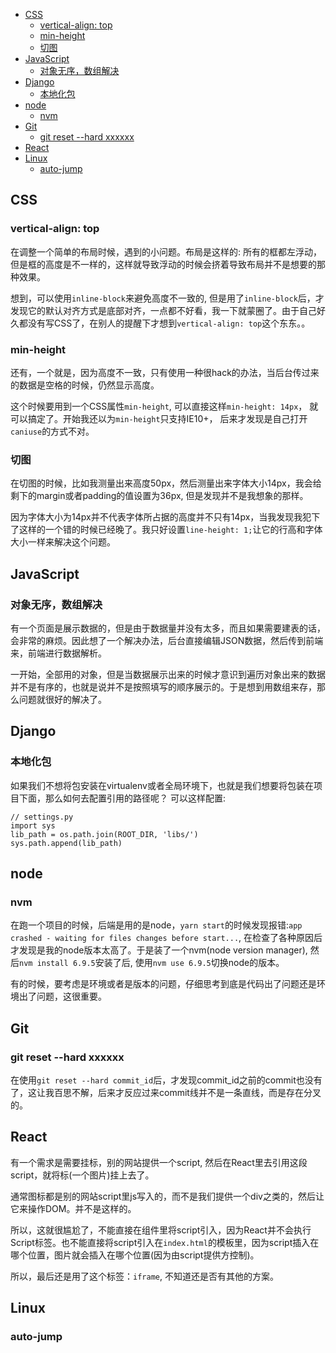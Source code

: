 * [CSS](#css)
    * [vertical-align: top](#vertical-align-top)
    * [min-height](#min-height)
    * [切图](#切图)
* [JavaScript](#javascript)
    * [对象无序，数组解决](#对象无序数组解决)
* [Django](#django)
    * [本地化包](#本地化包)
* [node](#node)
    * [nvm](#nvm)
* [Git](#git)
    * [git reset --hard xxxxxx](#git-reset---hard-xxxxxx)
* [React](#react)
* [Linux](#linux)
    * [auto-jump](#auto-jump)

## CSS

### vertical-align: top

在调整一个简单的布局时候，遇到的小问题。布局是这样的: 所有的框都左浮动，但是框的高度是不一样的，这样就导致浮动的时候会挤着导致布局并不是想要的那种效果。

想到，可以使用`inline-block`来避免高度不一致的, 但是用了`inline-block`后，才发现它的默认对齐方式是底部对齐，一点都不好看，我一下就蒙圈了。由于自己好久都没有写CSS了，在别人的提醒下才想到`vertical-align: top`这个东东。。

### min-height

还有，一个就是，因为高度不一致，只有使用一种很hack的办法，当后台传过来的数据是空格的时候，仍然显示高度。

这个时候要用到一个CSS属性`min-height`, 可以直接这样`min-height: 14px`， 就可以搞定了。开始我还以为`min-height`只支持IE10+， 后来才发现是自己打开`caniuse`的方式不对。

### 切图

在切图的时候，比如我测量出来高度50px，然后测量出来字体大小14px，我会给剩下的margin或者padding的值设置为36px, 但是发现并不是我想象的那样。

因为字体大小为14px并不代表字体所占据的高度并不只有14px，当我发现我犯下了这样的一个错的时候已经晚了。我只好设置`line-height: 1;`让它的行高和字体大小一样来解决这个问题。

## JavaScript

### 对象无序，数组解决

有一个页面是展示数据的，但是由于数据量并没有太多，而且如果需要建表的话，会非常的麻烦。因此想了一个解决办法，后台直接编辑JSON数据，然后传到前端来，前端进行数据解析。

一开始，全部用的对象，但是当数据展示出来的时候才意识到遍历对象出来的数据并不是有序的，也就是说并不是按照填写的顺序展示的。于是想到用数组来存，那么问题就很好的解决了。

## Django

### 本地化包

如果我们不想将包安装在virtualenv或者全局环境下，也就是我们想要将包装在项目下面，那么如何去配置引用的路径呢？ 可以这样配置:

```
// settings.py
import sys
lib_path = os.path.join(ROOT_DIR, 'libs/')
sys.path.append(lib_path)
```

## node

### nvm

在跑一个项目的时候，后端是用的是node，`yarn start`的时候发现报错:`app crashed - waiting for files changes before start...`, 在检查了各种原因后才发现是我的node版本太高了。于是装了一个nvm(node version manager), 然后`nvm install 6.9.5`安装了后, 使用`nvm use 6.9.5`切换node的版本。

有的时候，要考虑是环境或者是版本的问题，仔细思考到底是代码出了问题还是环境出了问题，这很重要。

## Git

### git reset --hard xxxxxx

在使用`git reset --hard commit_id`后，才发现commit_id之前的commit也没有了，这让我百思不解，后来才反应过来commit线并不是一条直线，而是存在分叉的。

## React

有一个需求是需要挂标，别的网站提供一个script, 然后在React里去引用这段script，就将标(一个图片)挂上去了。

通常图标都是别的网站script里js写入的，而不是我们提供一个div之类的，然后让它来操作DOM。并不是这样的。

所以，这就很尴尬了，不能直接在组件里将script引入，因为React并不会执行Script标签。也不能直接将script引入在`index.html`的模板里，因为script插入在哪个位置，图片就会插入在哪个位置(因为由script提供方控制)。

所以，最后还是用了这个标签：`iframe`, 不知道还是否有其他的方案。

## Linux

### auto-jump